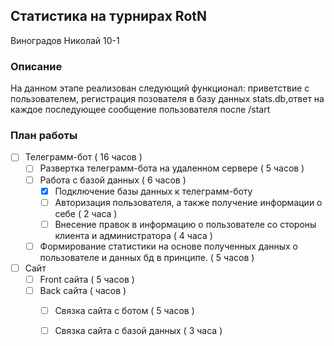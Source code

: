 
## Статистика на турнирах RotN
Виноградов Николай 10-1

### Описание
На данном этапе реализован следующий функционал: приветствие с пользователем, регистрация позователя в базу данных stats.db,ответ на каждое последующее сообщение пользователя после /start

### План работы
- [ ] Телеграмм-бот ( 16 часов )
    * [ ] Развертка телеграмм-бота на удаленном сервере ( 5 часов ) 
    * [ ] Работа с базой данных ( 6 часов )
         + [x] Подключение базы данных к телеграмм-боту
         + [ ] Авторизация пользователя, а также получение информации о себе ( 2 часа )
         + [ ] Внесение правок в информацию о пользователе со стороны клиента и администратора ( 4 часа )
    * [ ] Формирование статистики на основе полученных данных о пользователе и данных бд в принципе. ( 5 часов )
- [ ] Сайт
    * [ ] Front сайта ( 5 часов )
    * [ ] Back сайта ( часов )
         + [ ] Связка сайта с ботом ( 5 часов )
         + [ ] Связка сайта с базой данных ( 3 часа )

         
     
